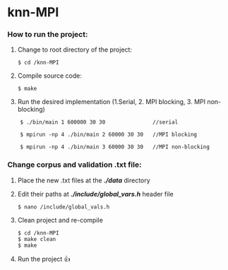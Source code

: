 # knn-MPI

### How to run the project:

1. Change to root directory of the project:

    ```
    $ cd /knn-MPI
    ```

2. Compile source code:

    ```
    $ make
    ```
3. Run the desired implementation (1.Serial, 2. MPI blocking, 3. MPI non-blocking)

```
    $ ./bin/main 1 600000 30 30               //serial

    $ mpirun -np 4 ./bin/main 2 60000 30 30   //MPI blocking

    $ mpirun -np 4 ./bin/main 3 60000 30 30   //MPI non-blocking
```
### Change corpus and validation .txt file:

1.  Place the new .txt files at the **_./data_** directory
    
2.  Edit their paths at **_./include/global_vars.h_** header file
    ```
    $ nano /include/global_vals.h
    ```
3.  Clean project and re-compile 
    ```
    $ cd /knn-MPI
    $ make clean
    $ make
    ```
4. Run the project :+1:
